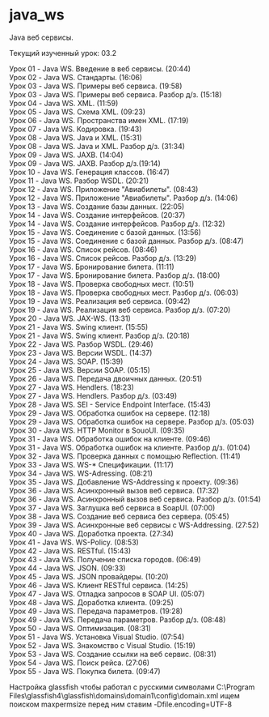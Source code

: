 # java_ws
Java веб сервисы.  <br />

Текущий изученный урок: 03.2 <br />

Урок 01 - Java WS. Введение в веб сервисы. (20:44) <br />
Урок 02 - Java WS. Стандарты. (16:06) <br />
Урок 03 - Java WS. Примеры веб сервиса. (19:58) <br />
Урок 03 - Java WS. Примеры веб сервиса. Разбор д/з. (15:18) <br />
Урок 04 - Java WS. XML. (11:59) <br />
Урок 05 - Java WS. Схема XML. (09:23) <br />
Урок 06 - Java WS. Пространства имен XML. (17:19) <br />
Урок 07 - Java WS. Кодировка. (19:43) <br />
Урок 08 - Java WS. Java и XML. (15:31) <br />
Урок 08 - Java WS. Java и XML. Разбор д/з. (31:34) <br />
Урок 09 - Java WS. JAXB. (14:04) <br />
Урок 09 - Java WS. JAXB. Разбор д/з.(19:14) <br />
Урок 10 - Java WS. Генерация классов. (16:47) <br />
Урок 11 - Java WS. Разбор WSDL. (20:21) <br />
Урок 12 - Java WS. Приложение "Авиабилеты". (08:43) <br />
Урок 12 - Java WS. Приложение "Авиабилеты". Разбор д/з. (14:06) <br />
Урок 13 - Java WS. Создание базы данных. (22:05) <br />
Урок 14 - Java WS. Создание интерфейсов. (20:37) <br />
Урок 14 - Java WS. Создание интерфейсов. Разбор д/з. (12:32) <br />
Урок 15 - Java WS. Соединение с базой данных. (13:56) <br />
Урок 15 - Java WS. Соединение с базой данных. Разбор д/з. (08:47) <br />
Урок 16 - Java WS. Список рейсов. (08:46) <br />
Урок 16 - Java WS. Список рейсов. Разбор д/з. (13:29) <br />
Урок 17 - Java WS. Бронирование билета. (11:11) <br />
Урок 17 - Java WS. Бронирование билета. Разбор д/з. (18:00) <br />
Урок 18 - Java WS. Проверка свободных мест. (10:51) <br />
Урок 18 - Java WS. Проверка свободных мест. Разбор д/з. (06:03) <br />
Урок 19 - Java WS. Реализация веб сервиса. (09:42) <br />
Урок 19 - Java WS. Реализация веб сервиса. Разбор д/з. (07:20) <br />
Урок 20 - Java WS. JAX-WS. (13:31) <br />
Урок 21 - Java WS. Swing клиент. (15:55) <br />
Урок 21 - Java WS. Swing клиент. Разбор д/з. (20:18) <br />
Урок 22 - Java WS. Разбор WSDL. (29:46) <br />
Урок 23 - Java WS. Версии WSDL. (14:37) <br />
Урок 24 - Java WS. SOAP. (15:39) <br />
Урок 25 - Java WS. Версии SOAP. (05:15) <br />
Урок 26 - Java WS. Передача двоичных данных. (20:51) <br />
Урок 27 - Java WS. Hendlers. (18:23) <br />
Урок 27 - Java WS. Hendlers. Разбор д/з. (03:49) <br />
Урок 28 - Java WS. SEI - Service Endpoint Interface. (15:43) <br />
Урок 29 - Java WS. Обработка ошибок на сервере. (12:18) <br />
Урок 29 - Java WS. Обработка ошибок на сервере. Разбор д/з. (05:03) <br />
Урок 30 - Java WS. HTTP Monitor в SouoUI. (09:35) <br />
Урок 31 - Java WS. Обработка ошибок на клиенте. (09:46) <br />
Урок 31 - Java WS. Обработка ошибок на клиенте. Разбор д/з. (01:04) <br />
Урок 32 - Java WS. Проверка данных с помощью Reflection. (11:41) <br />
Урок 33 - Java WS. WS-\* Спецификации. (11:17) <br />
Урок 34 - Java WS. WS-Adressing. (08:21) <br />
Урок 35 - Java WS. Добавление WS-Addressing к проекту. (09:36) <br />
Урок 36 - Java WS. Асинхронный вызов веб сервиса. (17:32) <br />
Урок 36 - Java WS. Асинхронный вызов веб сервиса. Разбор д/з. (01:54) <br />
Урок 37 - Java WS. Заглушка веб сервиса в SoapUI. (07:00) <br />
Урок 38 - Java WS. Создание веб сервиса без сервера. (05:45) <br />
Урок 39 - Java WS. Асинхронные веб сервисы с WS-Addressing. (27:52) <br />
Урок 40 - Java WS. Доработка проекта. (27:34) <br />
Урок 41 - Java WS. WS-Policy. (08:53) <br />
Урок 42 - Java WS. RESTful. (15:43) <br />
Урок 43 - Java WS. Получение списка городов. (06:49) <br />
Урок 44 - Java WS. JSON. (09:33) <br />
Урок 45 - Java WS. JSON провайдеры. (10:20) <br />
Урок 46 - Java WS. Клиент RESTful сервиса. (14:25) <br />
Урок 47 - Java WS. Отладка запросов в SOAP UI. (05:07) <br />
Урок 48 - Java WS. Доработка клиента. (09:25) <br />
Урок 49 - Java WS. Передача параметров. (19:28) <br />
Урок 49 - Java WS. Передача параметров. Разбор д/з. (08:48) <br />
Урок 50 - Java WS. Оптимизация. (08:31) <br />
Урок 51 - Java WS. Установка Visual Studio. (07:54) <br />
Урок 52 - Java WS. Знакомство с Visual Studio. (15:19) <br />
Урок 53 - Java WS. Создание ссылки на веб сервис. (08:31) <br />
Урок 54 - Java WS. Поиск рейса. (27:06) <br />
Урок 55 - Java WS. Покупка билета. (09:47) <br />

Настройка glassfish чтобы работал с русскими символами
C:\Program Files\glassfish4\glassfish\domains\domain1\config\domain.xml
ищем поиском maxpermsize
перед ним ставим
<jvm-options>-Dfile.encoding=UTF-8</jvm-options>